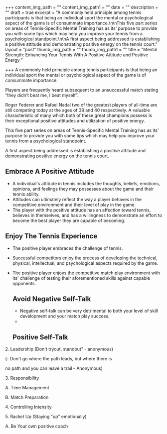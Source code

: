 +++
content_img_path = ""
content_img_path1 = ""
date = ""
description = ""
draft = true
excerpt = "A commonly held principle among tennis participants is that being an individual sport the mental or psychological aspect of the game is of consummate importance.\n\nThis five part series on areas of Tennis-Specific Mental Training has as its’ purpose to provide you with some tips which may help you improve your tennis from a psychological standpoint.\n\nA first aspect being addressed is establishing a positive attitude and demonstrating positive energy on the tennis court."
layout = "post"
thumb_img_path = ""
thumb_img_path1 = ""
title = "Mental Strength: Enhancing Your Tennis With A Positive Attitude and Positive Energy "

+++
A commonly held principle among tennis participants is that being an individual sport the mental or psychological aspect of the game is of consummate importance.

Players are frequently heard subsequent to an unsuccessful match stating “they didn’t beat me, I beat myself”.

Roger Federer and Rafael Nadal two of the greatest players of all-time are still competing today at the ages of 38 and 40 respectively. A valuable characteristic of many which both of these great champions possess is their exceptional positive attitudes and utilization of positive energy. 

This five part series on areas of Tennis-Specific Mental Training has as its’ purpose to provide you with some tips which may help you improve your tennis from a psychological standpoint.

A first aspect being addressed is establishing a positive attitude and demonstrating positive energy on the tennis court.

## Embrace A Positive Attitude

* A individual's attitude in tennis includes the thoughts, beliefs, emotions, opinions, and feelings they may possesses about the game and their tennis ability.
* Attitudes can ultimately reflect the way a player behaves in the competitive environment and their level of play in the game.
* The player with the positive attitude has an affection toward tennis, believes in themselves, and has a willingness to demonstrate an effort to become the best player they are capable of becoming.

## Enjoy The Tennis Experience

* The positive player embraces the challenge of tennis. 
* Successful competitors enjoy the process of developing the technical, physical, intellectual, and psychological aspects required by the game.
* The positive player enjoys the competitive match play environment with its' challenge of testing their aforementioned skills against capable opponents.   

  ## Avoid Negative Self-Talk
  * Negative self-talk can be very detrimental to both your level of skill development and your match play success.
  * 

  ## Positive Self-Talk

2\. Leadership (Don't tryout, standout" - anonymous)

(- Don't go where the path leads, but where there is

no path and you can leave a trail - Anonymous)

3\. Responsibility

A. Time Management

B. Match Preparation

4\. Controlling Intensity

5\. Racket Up (Staying "up" emotionally)

A. Be Your own positive coach